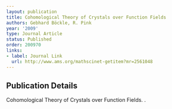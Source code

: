 ```yaml
---
layout: publication
title: Cohomological Theory of Crystals over Function Fields
authors: Gebhard Böckle, R. Pink
year: '2009'
type: Journal Article
status: Published
order: 200970
links:
- label: Journal Link
  url: http://www.ams.org/mathscinet-getitem?mr=2561048
---
```


## Publication Details

Cohomological Theory of Crystals over Function Fields.  .

